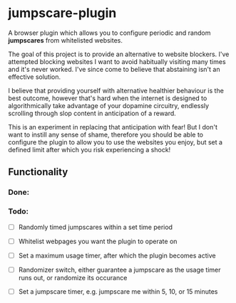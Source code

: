 # jumpscare-plugin

A browser plugin which allows you to configure periodic and random **jumpscares** from
whitelisted websites.

The goal of this project is to provide an alternative to website blockers. I've attempted
blocking websites I want to avoid habitually visiting many times and it's never worked.
I've since come to believe that abstaining isn't an effective solution.

I believe that providing yourself with alternative healthier behaviour is the best outcome,
however that's hard when the internet is designed to algorithmically take advantage
of your dopamine circuitry, endlessly scrolling through slop content in anticipation
of a reward.

This is an experiment in replacing that anticipation with fear! But I don't want to
instill any sense of shame, therefore you should be able to configure the plugin to
allow you to use the websites you enjoy, but set a defined limit after which you risk
experiencing a shock!

## Functionality

### Done:

### Todo:
- [ ] Randomly timed jumpscares within a set time period
- [ ] Whitelist webpages you want the plugin to operate on
- [ ] Set a maximum usage timer, after which the plugin becomes active
- [ ] Randomizer switch, either guarantee a jumpscare as the usage timer runs out, or randomize its occurance
- [ ] Set a jumpscare timer, e.g. jumpscare me within 5, 10, or 15 minutes

